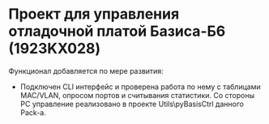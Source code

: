 ﻿# Проект для управления отладочной платой Базиса-Б6 (1923KX028)

Функционал добавляется по мере развития:
  * Подключен CLI интерфейс и проверена работа по нему с таблицами MAC/VLAN, опросом портов и считывания статистики. Со стороны PC управление реализовано в проекте Utils\pyBasisCtrl данного Pack-a.



